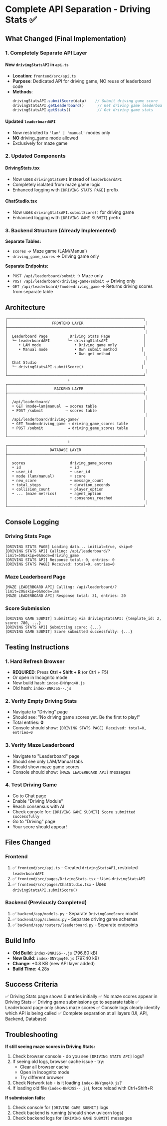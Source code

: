 # Complete API Separation - Driving Stats ✅

## What Changed (Final Implementation)

### **1. Completely Separate API Layer**

#### **New `drivingStatsAPI` in `api.ts`**
- **Location**: `frontend/src/api.ts`
- **Purpose**: Dedicated API for driving game, NO reuse of leaderboard code
- **Methods**:
  ```typescript
  drivingStatsAPI.submitScore(data)    // Submit driving game score
  drivingStatsAPI.getLeaderboard()      // Get driving game leaderboard
  drivingStatsAPI.getStats()            // Get driving game stats
  ```

#### **Updated `leaderboardAPI`** 
- Now restricted to `'lam' | 'manual'` modes only
- **NO** driving_game mode allowed
- Exclusively for maze game

### **2. Updated Components**

#### **DrivingStats.tsx**
- Now uses `drivingStatsAPI` instead of `leaderboardAPI`
- Completely isolated from maze game logic
- Enhanced logging with `[DRIVING STATS PAGE]` prefix

#### **ChatStudio.tsx**
- Now uses `drivingStatsAPI.submitScore()` for driving game
- Enhanced logging with `[DRIVING GAME SUBMIT]` prefix

### **3. Backend Structure** (Already Implemented)

**Separate Tables:**
- `scores` → Maze game (LAM/Manual)
- `driving_game_scores` → Driving game only

**Separate Endpoints:**
- `POST /api/leaderboard/submit` → Maze only
- `POST /api/leaderboard/driving-game/submit` → Driving only
- `GET /api/leaderboard/?mode=driving_game` → Returns driving scores from separate table

## Architecture

```
┌─────────────────────────────────────────────────────────────┐
│                    FRONTEND LAYER                            │
├─────────────────────────────────────────────────────────────┤
│                                                              │
│  Leaderboard Page          Driving Stats Page               │
│  └─ leaderboardAPI        └─ drivingStatsAPI                │
│     • LAM mode               • Driving game only            │
│     • Manual mode            • Own submit method           │
│                              • Own get method               │
│                                                              │
│  Chat Studio                                                │
│  └─ drivingStatsAPI.submitScore()                          │
│                                                              │
└─────────────────────────────────────────────────────────────┘
                            ↓
┌─────────────────────────────────────────────────────────────┐
│                     BACKEND LAYER                            │
├─────────────────────────────────────────────────────────────┤
│                                                              │
│  /api/leaderboard/                                          │
│  • GET ?mode=lam|manual  → scores table                     │
│  • POST /submit          → scores table                     │
│                                                              │
│  /api/leaderboard/driving-game/                             │
│  • GET ?mode=driving_game → driving_game_scores table       │
│  • POST /submit           → driving_game_scores table       │
│                                                              │
└─────────────────────────────────────────────────────────────┘
                            ↓
┌─────────────────────────────────────────────────────────────┐
│                   DATABASE LAYER                             │
├─────────────────────────────────────────────────────────────┤
│                                                              │
│  scores                    driving_game_scores              │
│  • id                      • id                             │
│  • user_id                 • user_id                        │
│  • mode (lam/manual)       • score                          │
│  • new_score               • message_count                  │
│  • total_steps             • duration_seconds               │
│  • collision_count         • player_option                  │
│  • ... (maze metrics)      • agent_option                   │
│                            • consensus_reached              │
│                                                              │
└─────────────────────────────────────────────────────────────┘
```

## Console Logging

### Driving Stats Page
```
[DRIVING STATS PAGE] Loading data... initial=true, skip=0
[DRIVING STATS API] Calling: /api/leaderboard/?limit=50&skip=0&mode=driving_game
[DRIVING STATS API] Response total: 0, entries: 0
[DRIVING STATS PAGE] Received: total=0, entries=0
```

### Maze Leaderboard Page
```
[MAZE LEADERBOARD API] Calling: /api/leaderboard/?limit=20&skip=0&mode=lam
[MAZE LEADERBOARD API] Response total: 31, entries: 20
```

### Score Submission
```
[DRIVING GAME SUBMIT] Submitting via drivingStatsAPI: {template_id: 2, score: 780, ...}
[DRIVING STATS API] Submitting score: {...}
[DRIVING GAME SUBMIT] Score submitted successfully: {...}
```

## Testing Instructions

### 1. **Hard Refresh Browser**
   - **REQUIRED**: Press **Ctrl + Shift + R** (or Ctrl + F5)
   - Or open in Incognito mode
   - New build hash: `index-DNYqnq40.js`
   - Old hash: `index-BNRJSS--.js`

### 2. **Verify Empty Driving Stats**
   - Navigate to "Driving" page
   - Should see: "No driving game scores yet. Be the first to play!"
   - Total entries: **0**
   - Console should show: `[DRIVING STATS PAGE] Received: total=0, entries=0`

### 3. **Verify Maze Leaderboard**
   - Navigate to "Leaderboard" page
   - Should see only LAM/Manual tabs
   - Should show maze game scores
   - Console should show: `[MAZE LEADERBOARD API]` messages

### 4. **Test Driving Game**
   - Go to Chat page
   - Enable "Driving Module"
   - Reach consensus with AI
   - Check console for: `[DRIVING GAME SUBMIT] Score submitted successfully`
   - Go to "Driving" page
   - Your score should appear!

## Files Changed

### Frontend
1. ✅ `frontend/src/api.ts` - Created `drivingStatsAPI`, restricted `leaderboardAPI`
2. ✅ `frontend/src/pages/DrivingStats.tsx` - Uses `drivingStatsAPI`
3. ✅ `frontend/src/pages/ChatStudio.tsx` - Uses `drivingStatsAPI.submitScore()`

### Backend (Previously Completed)
1. ✅ `backend/app/models.py` - Separate `DrivingGameScore` model
2. ✅ `backend/app/schemas.py` - Separate driving game schemas
3. ✅ `backend/app/routers/leaderboard.py` - Separate endpoints

## Build Info

- **Old Build**: `index-BNRJSS--.js` (796.60 kB)
- **New Build**: `index-DNYqnq40.js` (797.40 kB)
- **Change**: +0.8 KB (new API layer added)
- **Build Time**: 4.28s

## Success Criteria

✅ Driving Stats page shows 0 entries initially
✅ No maze scores appear in Driving Stats
✅ Driving game submissions go to separate table
✅ Leaderboard page only shows maze scores
✅ Console logs clearly identify which API is being called
✅ Complete separation at all layers (UI, API, Backend, Database)

## Troubleshooting

**If still seeing maze scores in Driving Stats:**
1. Check browser console - do you see `[DRIVING STATS API]` logs?
2. If seeing old logs, browser cache issue - try:
   - Clear all browser cache
   - Open in Incognito mode
   - Try different browser
3. Check Network tab - is it loading `index-DNYqnq40.js`?
4. If loading old file (`index-BNRJSS--.js`), force reload with Ctrl+Shift+R

**If submission fails:**
1. Check console for `[DRIVING GAME SUBMIT]` logs
2. Check backend is running (should show uvicorn logs)
3. Check backend logs for `[DRIVING GAME SUBMIT]` messages


